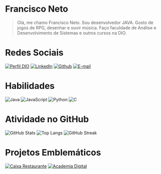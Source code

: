 # Francisco Neto
> Olá, me chamo Francisco Neto. Sou desenvolvedor JAVA. Gosto de jogos de RPG, desenhar e ouvir música.
> Faço faculdade de Análise e Desenvolvimento de Sistemas e outros cursos na DIO.
# Redes Sociais
[![Perfil DIO](https://img.shields.io/badge/-Meu%20Perfil%20na%20DIO-30A3DC?style=plastic)](https://www.dio.me/users/franciscomdlneto)
[![LinkedIn](https://img.shields.io/badge/LinkedIn-30A3DC?style=plastic&logo=linkedin&logoColor=000)](https://www.linkedin.com/in/francisco-marques-lima-5468a4255/)
[![Github](https://img.shields.io/badge/GitHub-30A3DC?style=plastic&logo=github&logoColor=000)](https://github.com/Netocah)
[![E-mail](https://img.shields.io/badge/-Email-30A3DC?style=plastic&logo=microsoft-outlook&logoColor=1111FF)](mailto:franciscomdlneto@gmail.com)
# Habilidades
![Java](https://img.shields.io/badge/Java-30A3DC?style=plastic&logo=java&logoColor=000)
![JavaScript](https://img.shields.io/badge/JavaScript-30A3DC?style=plastic&logo=javascript&logoColor=000)
![Python](https://img.shields.io/badge/Python-30A3DC?style=plastic&logo=python&logoColor=000)
![C](https://img.shields.io/badge/C-30A3DC?style=plastic&logo=c&logoColor=000)
# Atividade no GitHub
![GitHub Stats](https://github-readme-stats.vercel.app/api?username=Netocah&theme=blueberry&border_color=30A3DC&show_icons=true&icon_color=55ffff&title_color=5c7cfa&text_color=FFF)
![Top Langs](https://github-readme-stats-git-masterrstaa-rickstaa.vercel.app/api/top-langs/?username=Netocah&theme=blueberry&layout=compact&border_color=30A3DC&title_color=5c7cfa&text_color=FFF)
![GitHub Streak](https://streak-stats.demolab.com?user=Netocah&theme=blueberry&border_radius=4,5&border_color=30A3DC&date_format=n%2Fj%5B%2FY%5D&mode=weekly&card_width=500)
# Projetos Emblemáticos
[![Caixa Restaurante](https://github-readme-stats.vercel.app/api/pin/?username=Netocah&repo=caixa-restaurante&theme=blueberry&border_color=30A3DC&show_icons=true&icon_color=55ffff&title_color=5c7cfa&text_color=FFF)](http://www.github.com/Netocah/caixa-restaurante)
[![Academia Digital](https://github-readme-stats.vercel.app/api/pin/?username=Netocah&repo=Academia_digital&theme=blueberry&border_color=30A3DC&show_icons=true&icon_color=55ffff&title_color=5c7cfa&text_color=FFF)](https://github.com/Netocah/Academia_digital)
